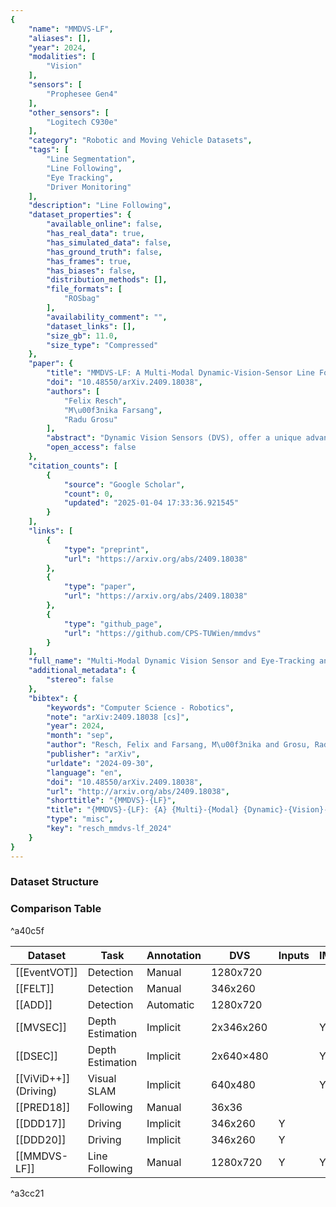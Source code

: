 ```yaml
---
{
    "name": "MMDVS-LF",
    "aliases": [],
    "year": 2024,
    "modalities": [
        "Vision"
    ],
    "sensors": [
        "Prophesee Gen4"
    ],
    "other_sensors": [
        "Logitech C930e"
    ],
    "category": "Robotic and Moving Vehicle Datasets",
    "tags": [
        "Line Segmentation",
        "Line Following",
        "Eye Tracking",
        "Driver Monitoring"
    ],
    "description": "Line Following",
    "dataset_properties": {
        "available_online": false,
        "has_real_data": true,
        "has_simulated_data": false,
        "has_ground_truth": false,
        "has_frames": true,
        "has_biases": false,
        "distribution_methods": [],
        "file_formats": [
            "ROSbag"
        ],
        "availability_comment": "",
        "dataset_links": [],
        "size_gb": 11.0,
        "size_type": "Compressed"
    },
    "paper": {
        "title": "MMDVS-LF: A Multi-Modal Dynamic-Vision-Sensor Line Following Dataset",
        "doi": "10.48550/arXiv.2409.18038",
        "authors": [
            "Felix Resch",
            "M\u00f3nika Farsang",
            "Radu Grosu"
        ],
        "abstract": "Dynamic Vision Sensors (DVS), offer a unique advantage in control applications, due to their high temporal resolution, and asynchronous event-based data. Still, their adoption in machine learning algorithms remains limited. To address this gap, and promote the development of models that leverage the specific characteristics of DVS data, we introduce the Multi-Modal Dynamic-Vision-Sensor Line Following dataset (MMDVS-LF). This comprehensive dataset, is the first to integrate multiple sensor modalities, including DVS recordings, RGB video, odometry, and Inertial Measurement Unit (IMU) data, from a small-scale standardized vehicle. Additionally, the dataset includes eye-tracking and demographic data of drivers performing a Line Following task on a track. With its diverse range of data, MMDVS-LF opens new opportunities for developing deep learning algorithms, and conducting data science projects across various domains, supporting innovation in autonomous systems and control applications.",
        "open_access": false
    },
    "citation_counts": [
        {
            "source": "Google Scholar",
            "count": 0,
            "updated": "2025-01-04 17:33:36.921545"
        }
    ],
    "links": [
        {
            "type": "preprint",
            "url": "https://arxiv.org/abs/2409.18038"
        },
        {
            "type": "paper",
            "url": "https://arxiv.org/abs/2409.18038"
        },
        {
            "type": "github_page",
            "url": "https://github.com/CPS-TUWien/mmdvs"
        }
    ],
    "full_name": "Multi-Modal Dynamic Vision Sensor and Eye-Tracking and Line Following (MMDVS-LF) Dataset",
    "additional_metadata": {
        "stereo": false
    },
    "bibtex": {
        "keywords": "Computer Science - Robotics",
        "note": "arXiv:2409.18038 [cs]",
        "year": 2024,
        "month": "sep",
        "author": "Resch, Felix and Farsang, M\u00f3nika and Grosu, Radu",
        "publisher": "arXiv",
        "urldate": "2024-09-30",
        "language": "en",
        "doi": "10.48550/arXiv.2409.18038",
        "url": "http://arxiv.org/abs/2409.18038",
        "shorttitle": "{MMDVS}-{LF}",
        "title": "{MMDVS}-{LF}: {A} {Multi}-{Modal} {Dynamic}-{Vision}-{Sensor} {Line} {Following} {Dataset}",
        "type": "misc",
        "key": "resch_mmdvs-lf_2024"
    }
}
---
```


### Dataset Structure

### Comparison Table

^a40c5f

| **Dataset**             | **Task**         | **Annotation** | **DVS**   | **Inputs** | **IMU** | **Frames** | **Depth** | **Amount**  |
| ----------------------- | ---------------- | -------------- | --------- | ---------- | ------- | ---------- | --------- | ----------- |
| \[[EventVOT]\]          | Detection        | Manual         | 1280x720  |            |         | Y          |           | 249.92GB    |
| \[[FELT]\]              | Detection        | Manual         | 346x260   |            |         | Y          |           | 664.78GB    |
| \[[ADD]\]               | Detection        | Automatic      | 1280x720  |            |         |            |           | 15h/3.5TB   |
| \[[MVSEC]\]             | Depth Estimation | Implicit       | 2x346x260 |            | Y       | Y          | Y         | 186.62GB    |
| \[[DSEC]\]              | Depth Estimation | Implicit       | 2x640×480 |            | Y       | Y          | Y         | 453GB       |
| \[[ViViD++]\] (Driving) | Visual SLAM      | Implicit       | 640x480   |            | Y       | Y          | Y         | 4:19h       |
| \[[PRED18]\]            | Following        | Manual         | 36x36     |            |         | Y          |           | 1:h15       |
| \[[DDD17]\]             | Driving          | Implicit       | 346x260   | Y          |         | Y          |           | 12:00h      |
| \[[DDD20]\]             | Driving          | Implicit       | 346x260   | Y          |         | Y          |           | 51:00h      |
| \[[MMDVS-LF]\]          | Line Following   | Manual         | 1280x720  | Y          | Y       | Y          | Y         | 37:55m/11GB |

^a3cc21
